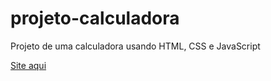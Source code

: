 # projeto-calculadora
 Projeto de uma calculadora usando HTML, CSS e JavaScript

<a href="calculadora.html">Site aqui</a>